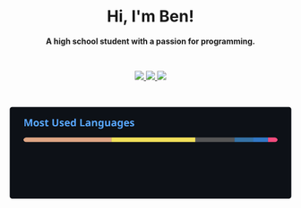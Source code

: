 <h1 align="center">Hi, I'm Ben!</h1>

**<p align="center">A high school student with a passion for programming.</p>**

<br/>

<!--<p align="center">
  <img src="stats.svg">
  <br/>
</p>-->

<p align="center">
  <a href="https://github.com/https123456789?tab=repositories&q=&type=&language=rust&sort=">
    <img src="https://img.shields.io/badge/rust-%23000000.svg?style=for-the-badge&logo=rust&logoColor=white"/>
  </a>
  <a href="https://github.com/https123456789?tab=repositories&q=&type=&language=python&sort=">
    <img src="https://img.shields.io/badge/python-3670A0?style=for-the-badge&logo=python&logoColor=ffdd54"/>
  </a>
  <a href="https://github.com/https123456789?tab=repositories&q=&type=&language=c&sort=">
    <img src="https://img.shields.io/badge/c-%2300599C.svg?style=for-the-badge&logo=c&logoColor=white"/>
  </a>
</p>

<br/>

<p align="center">
  <img src="langs.svg?" align="center"/>
</p>
